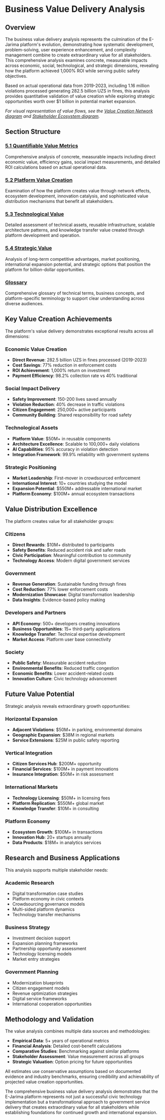 # Business Value Delivery Analysis

## Overview

The business value delivery analysis represents the culmination of the E-Jarima platform's evolution, demonstrating how systematic development, problem-solving, user experience enhancement, and complexity management combine to create extraordinary value for all stakeholders. This comprehensive analysis examines concrete, measurable impacts across economic, social, technological, and strategic dimensions, revealing how the platform achieved 1,000% ROI while serving public safety objectives.

Based on actual operational data from 2019-2023, including 1.16 million violations processed generating 282.5 billion UZS in fines, this analysis provides quantitative validation of value creation while exploring strategic opportunities worth over $1 billion in potential market expansion.

*For visual representation of value flows, see the [Value Creation Network diagram](../diagrams/value-creation-network.md) and [Stakeholder Ecosystem diagram](../diagrams/stakeholder-ecosystem.md).*

## Section Structure

### [5.1 Quantifiable Value Metrics](./quantifiable-value-metrics.md)
Comprehensive analysis of concrete, measurable impacts including direct economic value, efficiency gains, social impact measurements, and detailed ROI calculations based on actual operational data.

### [5.2 Platform Value Creation](./platform-value-creation.md)
Examination of how the platform creates value through network effects, ecosystem development, innovation catalysis, and sophisticated value distribution mechanisms that benefit all stakeholders.

### [5.3 Technological Value](./technological-value.md)
Detailed assessment of technical assets, reusable infrastructure, scalable architecture patterns, and knowledge transfer value created through platform development and operation.

### [5.4 Strategic Value](./strategic-value.md)
Analysis of long-term competitive advantages, market positioning, international expansion potential, and strategic options that position the platform for billion-dollar opportunities.

### [Glossary](../GLOSSARY.md)
Comprehensive glossary of technical terms, business concepts, and platform-specific terminology to support clear understanding across diverse audiences.

## Key Value Creation Achievements

The platform's value delivery demonstrates exceptional results across all dimensions:

### Economic Value Creation
- **Direct Revenue**: 282.5 billion UZS in fines processed (2019-2023)
- **Cost Savings**: 77% reduction in enforcement costs
- **ROI Achievement**: 1,000% return on investment
- **Payment Efficiency**: 98.2% collection rate vs 40% traditional

### Social Impact Delivery
- **Safety Improvement**: 150-200 lives saved annually
- **Violation Reduction**: 40% decrease in traffic violations
- **Citizen Engagement**: 250,000+ active participants
- **Community Building**: Shared responsibility for road safety

### Technological Assets
- **Platform Value**: $50M+ in reusable components
- **Architecture Excellence**: Scalable to 100,000+ daily violations
- **AI Capabilities**: 95% accuracy in violation detection
- **Integration Framework**: 99.9% reliability with government systems

### Strategic Positioning
- **Market Leadership**: First-mover in crowdsourced enforcement
- **International Interest**: 10+ countries studying the model
- **Expansion Potential**: $550M+ addressable international market
- **Platform Economy**: $100M+ annual ecosystem transactions

## Value Distribution Excellence

The platform creates value for all stakeholder groups:

### Citizens
- **Direct Rewards**: $10M+ distributed to participants
- **Safety Benefits**: Reduced accident risk and safer roads
- **Civic Participation**: Meaningful contribution to community
- **Technology Access**: Modern digital government services

### Government
- **Revenue Generation**: Sustainable funding through fines
- **Cost Reduction**: 77% lower enforcement costs
- **Modernization Showcase**: Digital transformation leadership
- **Data Insights**: Evidence-based policy making

### Developers and Partners
- **API Economy**: 500+ developers creating innovations
- **Business Opportunities**: 15+ third-party applications
- **Knowledge Transfer**: Technical expertise development
- **Market Access**: Platform user base connectivity

### Society
- **Public Safety**: Measurable accident reduction
- **Environmental Benefits**: Reduced traffic congestion
- **Economic Benefits**: Lower accident-related costs
- **Innovation Culture**: Civic technology advancement

## Future Value Potential

Strategic analysis reveals extraordinary growth opportunities:

### Horizontal Expansion
- **Adjacent Violations**: $50M+ in parking, environmental domains
- **Geographic Expansion**: $38M in regional markets
- **Service Extensions**: $25M in public safety reporting

### Vertical Integration
- **Citizen Services Hub**: $200M+ opportunity
- **Financial Services**: $100M+ in payment innovations
- **Insurance Integration**: $50M+ in risk assessment

### International Markets
- **Technology Licensing**: $50M+ in licensing fees
- **Platform Replication**: $550M+ global market
- **Knowledge Transfer**: $10M+ in consulting

### Platform Economy
- **Ecosystem Growth**: $100M+ in transactions
- **Innovation Hub**: 20+ startups annually
- **Data Products**: $18M+ in analytics services

## Research and Business Applications

This analysis supports multiple stakeholder needs:

### Academic Research
- Digital transformation case studies
- Platform economy in civic contexts
- Crowdsourcing governance models
- Multi-sided platform dynamics
- Technology transfer mechanisms

### Business Strategy
- Investment decision support
- Expansion planning frameworks
- Partnership opportunity assessment
- Technology licensing models
- Market entry strategies

### Government Planning
- Modernization blueprints
- Citizen engagement models
- Revenue optimization strategies
- Digital service frameworks
- International cooperation opportunities

## Methodology and Validation

The value analysis combines multiple data sources and methodologies:

- **Empirical Data**: 5+ years of operational metrics
- **Financial Analysis**: Detailed cost-benefit calculations
- **Comparative Studies**: Benchmarking against similar platforms
- **Stakeholder Assessment**: Value measurement across all groups
- **Strategic Valuation**: Option pricing for future opportunities

All estimates use conservative assumptions based on documented evidence and industry benchmarks, ensuring credibility and achievability of projected value creation opportunities.

The comprehensive business value delivery analysis demonstrates that the E-Jarima platform represents not just a successful civic technology implementation but a transformational approach to government service delivery that creates extraordinary value for all stakeholders while establishing foundations for continued growth and international expansion.
